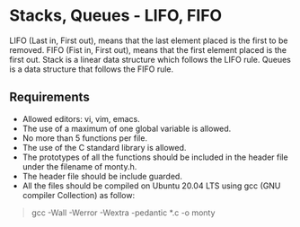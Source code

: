 # Stacks, Queues - LIFO, FIFO

LIFO (Last in, First out), means that the last element placed is the first
to be removed. FIFO (Fist in, First out), means that the first element
placed is the first out. Stack is a linear data structure which follows the
LIFO rule. Queues is a data structure that follows the FIFO rule.

## Requirements
- Allowed editors: vi, vim, emacs.
- The use of a maximum of one global variable is allowed.
- No more than 5 functions per file.
- The use of the C standard library is allowed.
- The prototypes of all the functions should be included in the header file
  under the filename of monty.h.
- The header file should be include guarded.
- All the files should be compiled on Ubuntu 20.04 LTS using gcc (GNU compiler
  Collection) as follow:
> gcc -Wall -Werror -Wextra -pedantic \*.c -o monty


